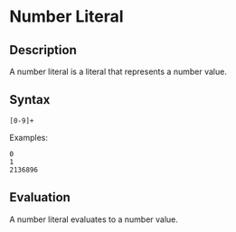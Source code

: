 # Number Literal

## Description

A number literal is a literal that represents a number value.

## Syntax

```
[0-9]+
```

Examples:

```
0
1
2136896
```

## Evaluation

A number literal evaluates to a number value.
